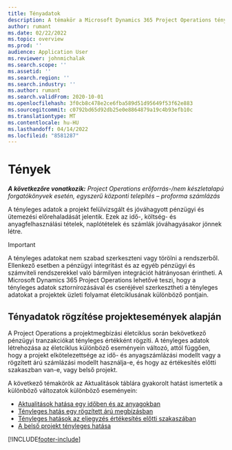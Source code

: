 ```yaml
---
title: Tényadatok
description: A témakör a Microsoft Dynamics 365 Project Operations tényadatokkal való munkára vonatkozó információit mutatja be.
author: rumant
ms.date: 02/22/2022
ms.topic: overview
ms.prod: ''
audience: Application User
ms.reviewer: johnmichalak
ms.search.scope: ''
ms.assetid: ''
ms.search.region: ''
ms.search.industry: ''
ms.author: rumant
ms.search.validFrom: 2020-10-01
ms.openlocfilehash: 3f0cb8c478e2ce6fba589d51d95649f53f62e883
ms.sourcegitcommit: c0792bd65d92db25e0e8864879a19c4b93efb10c
ms.translationtype: MT
ms.contentlocale: hu-HU
ms.lasthandoff: 04/14/2022
ms.locfileid: "8581287"
---
```

# <a name="actuals"></a>Tények

_**A következőre vonatkozik:** Project Operations erőforrás-/nem készletalapú forgatókönyvek esetén, egyszerű központi telepítés – proforma számlázás_

A tényleges adatok a projekt felülvizsgált és jóváhagyott pénzügyi és ütemezési előrehaladását jelentik. Ezek az idő-, költség- és anyagfelhasználási tételek, naplótételek és számlák jóváhagyásakor jönnek létre.

> [!IMPORTANT]
> A tényleges adatokat nem szabad szerkeszteni vagy törölni a rendszerből. Ellenkező esetben a pénzügyi integritást és az egyéb pénzügyi és számviteli rendszerekkel való bármilyen integrációt hátrányosan érintheti. A Microsoft Dynamics 365 Project Operations lehetővé teszi, hogy a tényleges adatok sztornírozásával és cseréjével szerkesztheti a tényleges adatokat a projektek üzleti folyamat életciklusának különböző pontjain.

## <a name="recording-actuals-based-on-project-events"></a>Tényadatok rögzítése projektesemények alapján

A Project Operations a projektmegbízási életciklus során bekövetkező pénzügyi tranzakciókat tényleges értékként rögzíti. A tényleges adatok létrehozása az életciklus különböző eseményein változó, attól függően, hogy a projekt elkötelezettsége az idő- és anyagszámlázási modellt vagy a rögzített árú számlázási modellt használja-e, és hogy az értékesítés előtti szakaszban van-e, vagy belső projekt.

A következő témakörök az Aktualitások táblára gyakorolt hatást ismertetik a különböző változatok különböző eseményein:

- [Aktualitások hatása egy időben és az anyagokban](ActualsonTM.md)
- [Tényleges hatás egy rögzített árú megbízásban](ActualonFP.md)
- [Tényleges hatások az eljegyzés értékesítés előtti szakaszában](ActualonPreSales.md)
- [A belső projekt tényleges hatása](ActualonInternal.md)

[!INCLUDE[footer-include](../includes/footer-banner.md)]
